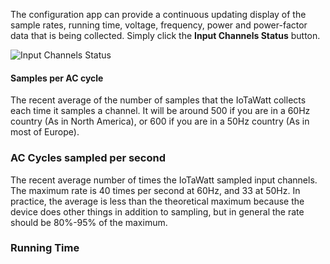 The configuration app can provide a continuous updating display of the sample rates, running time, voltage, frequency, power and power-factor data that is being collected.  Simply click the **Input Channels Status** button.

![Input Channels Status](http://iotawatt.com/Images/input_channel_status_1.gif)

#### Samples per AC cycle

The recent average of the number of samples that the IoTaWatt collects each time it samples a channel. It will be around 500 if you are in a 60Hz country (As in North America), or 600 if you are in a 50Hz country (As in most of Europe).

### AC Cycles sampled per second

The recent average number of times the IoTaWatt sampled input channels. The maximum rate is 40 times per second at 60Hz, and 33 at 50Hz.  In practice, the average is less than the theoretical maximum because the device does other things in addition to sampling, but in general the rate should be 80%-95% of the maximum.

### Running Time 

